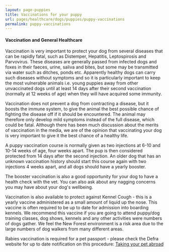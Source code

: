```yaml
---
layout: page-puppies
title: Vaccinations for your puppy
url: pages/healthcare/dogs/puppies/puppy-vaccinations
permalink: puppy-vaccinations
---
```


#### Vaccination and General Healthcare

Vaccination is very important to protect your dog from several diseases that can be rapidly fatal, such as Distemper, Hepatitis, Leptospirosis and Parvovirus. These diseases are generally passed from infected dogs and foxes in their faeces, urine, saliva and bites, but some may be transmitted via water such as ditches, ponds etc. Apparently healthy dogs can carry such diseases without symptoms and so it is particularly important to keep the most vulnerable animals i.e. young puppies away from other unvaccinated dogs until at least 14 days after their second vaccination (normally at 12 weeks of age) when they will have acquired some immunity.

Vaccination does not prevent a dog from contracting a disease, but it boosts the immune system, to give the animal the best possible chance of fighting the disease off if it should be encountered. The animal may therefore only develop mild symptoms instead of the full disease, which could be fatal. Although there has been much discussion about the merits of vaccination in the media, we are of the opinion that vaccinating your dog is very important to give it the best chance of a healthy life.

A puppy vaccination course is normally given as two injections at 6-10 and 10-14 weeks of age, four weeks apart. The pup is then considered protected from 14 days after the second injection. An older dog that has an unknown vaccination history should start this course again with two injections 4 weeks apart, and all dogs should have a yearly booster.

The booster vaccination is also a good opportunity for your dog to have a health check with the vet. You can also ask about any nagging concerns you may have about your dog's wellbeing.

Vaccination is also available to protect against Kennel Cough - this is a yearly vaccine administered as a small amount of liquid up the nose. This vaccine is often required to be up to date for admission into boarding kennels. We recommend this vaccine if you are going to attend puppy/dog training classes, dog shows, kennels and any other activities were numbers of dogs gather. We feel the New Forest environment is a risk area due to the large numbers of dog walkers from many different areas.

Rabies vaccination is required for a pet passport - please check the Defra website for up to date notification on this procedure: [Taking your pet abroad](https://www.gov.uk/take-pet-abroad/overview)
